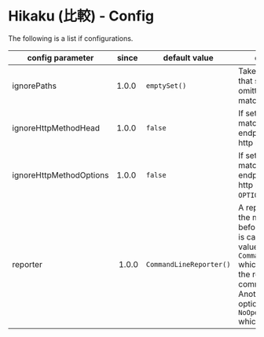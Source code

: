# Hikaku (比較) - Config

The following is a list if configurations.

| config parameter | since | default value | description |
| --- | --- | --- | --- |
| ignorePaths | 1.0.0 | `emptySet()` | Takes a set of paths that should be omitted during matching. |
| ignoreHttpMethodHead | 1.0.0 | `false` | If set to `true` matching will omit endpoints providing http method `HEAD`. |
| ignoreHttpMethodOptions | 1.0.0 | `false` | If set to `true` matching will omit endpoints providing http method `OPTIONS`. |
| reporter | 1.0.0 | `CommandLineReporter()` | A reporter receives the match results before the assertion is called. Default value is the `CommandLineReporter` which simply prints the results to command line. Another built-in option is the `NoOperationReporter` which does nothing. |